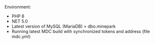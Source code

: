 Environment: 
- PHP 8
- NET 5.0
- Latest version of MySQL (MariaDB) > dbo.minepark
- Running latest MDC build with synchronized tokens and address (file mdc.yml)